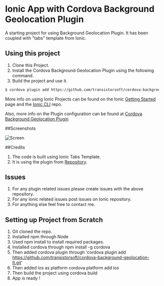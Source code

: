 Ionic App with Cordova Background Geolocation Plugin 
=====================

A starting project for using Background Geolocation Plugin.
It has been coupled with "tabs" template from Ionic. 

## Using this project

1. Clone this Project.
2. Install the Cordova Background Geolocation Plugin using the following command.
3. Build the project and use it.

```bash
$ cordova plugin add https://github.com/transistorsoft/cordova-background-geolocation-lt.git
```

More info on using Ionic Projects can be found on the Ionic [Getting Started](http://ionicframework.com/getting-started) page and the [Ionic CLI](https://github.com/driftyco/ionic-cli) repo.

Also, more info on the Plugin configuration can be found at [Cordova Background Geolocation Plugin](https://github.com/transistorsoft/cordova-background-geolocation-lt)

##Screenshots

![Screen](https://github.com/rishantagarwal/CordovaBackgroundGeolocationStartingUpExample/blob/master/snapshots/screen2.png)

##Credits

1. The code is built using Ionic Tabs Template.
2. It is using the plugin from [Repository](https://github.com/transistorsoft/cordova-background-geolocation-lt). 

## Issues
1. For any plugin related issues please create issues with the above repository.
2. For any Ionic related issues post issues on Ionic repository.
3. For anything else feel free to contact me.

## Setting up Project from Scratch
1. Git cloned the repo.
2. Installed npm through Node
3. Used npm install to install required packages.
4. Installed cordova through npm install -g cordova
5. Then added cordova plugin through 'cordova plugin add https://github.com/transistorsoft/cordova-background-geolocation-lt.git'
6. Then added ios as platform cordova platform add ios
7. Then build the project using cordova build
8. App is ready !
